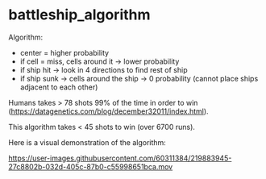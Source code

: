 # battleship_algorithm

Algorithm:
- center = higher probability
- if cell = miss, cells around it -> lower probability
- if ship hit -> look in 4 directions to find rest of ship
- if ship sunk -> cells around the ship -> 0 probability (cannot place ships adjacent to each other)

Humans takes > 78 shots 99% of the time in order to win (https://datagenetics.com/blog/december32011/index.html).

This algorithm takes < 45 shots to win (over 6700 runs).

Here is a visual demonstration of the algorithm:

https://user-images.githubusercontent.com/60311384/219883945-27c8802b-032d-405c-87b0-c55998651bca.mov
